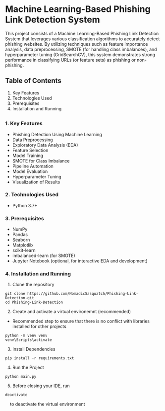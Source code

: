 # Machine Learning-Based Phishing Link Detection System

This project consists of a Machine Learning-Based Phishing Link Detection System that leverages various classification algorithms to accurately detect phishing websites. By utilizing techniques such as feature importance analysis, data preprocessing, SMOTE (for handling class imbalances), and hyperparameter tuning (GridSearchCV), this system demonstrates strong performance in classifying URLs (or feature sets) as phishing or non-phishing.

## Table of Contents
1. Key Features
2. Technologies Used
3. Prerequisites
4. Installation and Running
##

### 1. Key Features
- Phishing Detection Using Machine Learning
- Data Preprocessing
- Exploratory Data Analysis (EDA)
- Feature Selection
- Model Training
- SMOTE for Class Imbalance
- Pipeline Automation
- Model Evaluation
- Hyperparameter Tuning
- Visualization of Results

### 2. Technologies Used
- Python 3.7+

### 3. Prerequisites
- NumPy
- Pandas
- Seaborn
- Matplotlib
- scikit-learn
- imbalanced-learn (for SMOTE)
- Jupyter Notebook (optional, for interactive EDA and development)

### 4. Installation and Running
1. Clone the repository
```
git clone https://github.com/NomadicSasquatch/Phishing-Link-Detection.git
cd Phishing-Link-Detection
```
2. Create and activate a virtual environemnt (recommended)
- Recommended step to ensure that there is no conflict with libraries installed for other projects
```
python -m venv venv
venv\Scripts\activate
```
3. Install Dependencies
```
pip install -r requirements.txt
```
4. Run the Project
```
python main.py
```
5. Before closing your IDE, run
```
deactivate
```
&nbsp;&nbsp;&nbsp; to deactivate the virtual environment


